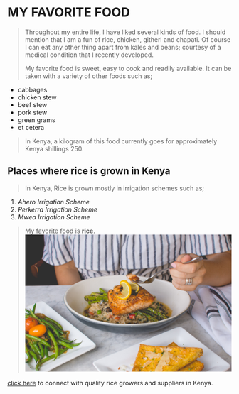 # MY FAVORITE FOOD
>Throughout my entire life, I have liked several kinds of food. I should mention that I am a fun of rice, chicken, githeri and chapati. Of course I can eat any other thing apart from kales and beans; courtesy of a medical condition that I recently developed. 
>
>My favorite food is sweet, easy to cook and readily available. It can be taken with a variety of other foods such as; 
* cabbages 
* chicken stew
* beef stew
* pork stew 
* green grams
* et cetera
>
>In Kenya, a kilogram of this food currently goes for approximately Kenya shillings 250. 
>
## Places where rice is grown in Kenya
>In Kenya, Rice is grown mostly in irrigation schemes such as;
1. _Ahero Irrigation Scheme_
2. _Perkerra Irrigation Scheme_
3. _Mwea Irrigation Scheme_
>
>My favorite food is **rice**.
![_A plate of rice served with Stew_](IMG/Rice.jpg)

[click here](https://www.go4worldbusiness.com/suppliers/kenya/rice.html) to connect with quality rice growers and suppliers in Kenya.